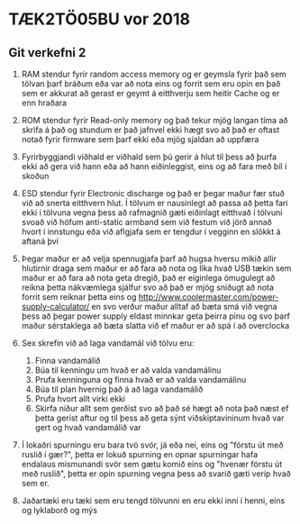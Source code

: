 TÆK2TÖ05BU vor 2018
===================
Git verkefni 2
--------------

1. RAM stendur fyrir random access memory og er geymsla fyrir það sem tölvan þarf bráðum eða var að nota eins og forrit sem eru opin en það sem er akkurat að gerast er geymt á eitthverju sem heitir Cache og er enn hraðara

2. ROM stendur fyrir Read-only memory og það tekur mjög langan tíma að skrifa á það og stundum er það jafnvel ekki hægt svo að það er oftast notað fyrir firmware sem þarf ekki eða mjög sjaldan að uppfæra

3. Fyrirbyggjandi viðhald er viðhald sem þú gerir á hlut til þess að þurfa ekki að gera við hann eða að hann eiðinleggist, eins og að fara með bíl í skoðun

4. ESD stendur fyrir Electronic discharge og það er þegar maður fær stuð við að snerta eitthvern hlut. Í tölvum er nausinlegt að passa að þetta fari ekki í tölvuna vegna þess að rafmagnið gæti eiðinlagt eitthvað í tölvuni svoað við höfum anti-static armband sem við festum við jörð annað hvort í innstungu eða við aflgjafa sem er tengdur í vegginn en slökkt á aftaná því

5. Þegar maður er að velja spennugjafa þarf að hugsa hversu mikið allir hlutirnir draga sem maður er að fara að nota og líka hvað USB tækin sem maður er að fara að nota geta dregið, það er eiginlega ómugulegt að reikna þetta nákvæmlega sjálfur svo að það er mjög sniðugt að nota forrit sem reiknar þetta eins og http://www.coolermaster.com/power-supply-calculator/ en svo verður maður alltaf að bæta smá við vegna þess að þegar power supply eldast minnkar geta þeirra pínu og svo þarf maður sérstaklega að bæta slatta við ef maður er að spá í að overclocka

6. Sex skrefin við að laga vandamál við tölvu eru:
	1. Finna vandamálið
	2. Búa til kenningu um hvað er að valda vandamálinu
	3. Prufa kenninguna og finna hvað er að valda vandamálinu
	4. Búa til plan hvernig það á að laga vandamálið
	5. Prufa hvort allt virki ekki
	6. Skirfa niður allt sem gerðist svo að það sé hægt að nota það næst ef þetta gerist aftur og til þess að geta sýnt viðskiptavininum hvað var gert og hvað vandamálið var

7. Í lokaðri spurningu eru bara tvö svör, já eða nei, eins og "fórstu út með ruslið í gær?", þetta er lokuð spurning en opnar spurningar hafa endalaus mismunandi svör sem gætu komið eins og "hvenær fórstu út með ruslið", þetta er opin spurning vegna þess að svarið gæti verip hvað sem er.

8.  Jaðartæki eru tæki sem eru tengd tölvunni en eru ekki inni í henni, eins og lyklaborð og mýs

